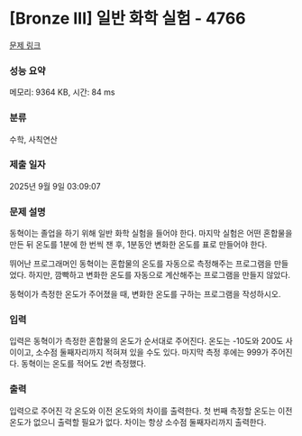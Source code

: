 # [Bronze III] 일반 화학 실험 - 4766 

[문제 링크](https://www.acmicpc.net/problem/4766) 

### 성능 요약

메모리: 9364 KB, 시간: 84 ms

### 분류

수학, 사칙연산

### 제출 일자

2025년 9월 9일 03:09:07

### 문제 설명

<p>동혁이는 졸업을 하기 위해 일반 화학 실험을 들어야 한다. 마지막 실험은 어떤 혼합물을 만든 뒤 온도를 1분에 한 번씩 잰 후, 1분동안 변화한 온도를 표로 만들어야 한다.</p>

<p>뛰어난 프로그래머인 동혁이는 혼합물의 온도를 자동으로 측정해주는 프로그램을 만들었다. 하지만, 깜빡하고 변화한 온도를 자동으로 계산해주는 프로그램을 만들지 않았다.</p>

<p>동혁이가 측정한 온도가 주어졌을 때, 변화한 온도를 구하는 프로그램을 작성하시오.</p>

### 입력 

 <p>입력은 동혁이가 측정한 혼합물의 온도가 순서대로 주어진다. 온도는 -10도와 200도 사이이고, 소수점 둘째자리까지 적혀져 있을 수도 있다. 마지막 측정 후에는 999가 주어진다. 동혁이는 온도를 적어도 2번 측정했다.</p>

### 출력 

 <p>입력으로 주어진 각 온도와 이전 온도와의 차이를 출력한다. 첫 번째 측정할 온도는 이전 온도가 없으니 출력할 필요가 없다. 차이는 항상 소수점 둘째자리까지 출력한다.</p>


